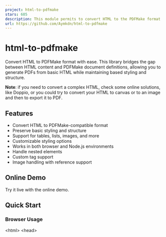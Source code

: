 ```yaml
---
project: html-to-pdfmake
stars: 605
description: This module permits to convert HTML to the PDFMake format
url: https://github.com/Aymkdn/html-to-pdfmake
---
```


html-to-pdfmake
===============

Convert HTML to PDFMake format with ease. This library bridges the gap between HTML content and PDFMake document definitions, allowing you to generate PDFs from basic HTML while maintaining based styling and structure.

**Note**: if you need to convert a complex HTML, check some online solutions, like Doppio, or you could try to convert your HTML to canvas or to an image and then to export it to PDF.

Features
--------

-   Convert HTML to PDFMake-compatible format
-   Preserve basic styling and structure
-   Support for tables, lists, images, and more
-   Customizable styling options
-   Works in both browser and Node.js environments
-   Handle nested elements
-   Custom tag support
-   Image handling with reference support

Online Demo
-----------

Try it live with the online demo.

Quick Start
-----------

### Browser Usage

<!DOCTYPE html\>
<html\>
<head\>
  <!-- Include required libraries -->
  <script src\="https://cdn.jsdelivr.net/npm/pdfmake@latest/build/pdfmake.min.js"\></script\>
  <script src\="https://cdn.jsdelivr.net/npm/pdfmake@latest/build/vfs\_fonts.min.js"\></script\>
  <script src\="https://cdn.jsdelivr.net/npm/html-to-pdfmake/browser.js"\></script\>
</head\>
<body\>
  <script\>
    // Convert HTML to PDFMake format
    const html \= \`
      <div>
        <h1>Sample Document</h1>
        <p>This is a <strong>simple</strong> example with <em>formatted</em> text.</p>
      </div>
    \`;
    
    const converted \= htmlToPdfmake(html);
    const docDefinition \= { content: converted };
    
    // Generate PDF
    pdfMake.createPdf(docDefinition).download('document.pdf');
  </script\>
</body\>
</html\>

### Node.js Usage

npm install html-to-pdfmake jsdom

const pdfMake \= require('pdfmake/build/pdfmake');
const pdfFonts \= require('pdfmake/build/vfs\_fonts');
const htmlToPdfmake \= require('html-to-pdfmake');
const jsdom \= require('jsdom');
const { JSDOM } \= jsdom;

// the below line may vary depending on your version of PDFMake
// please, check https://github.com/bpampuch/pdfmake to know how to initialize this library
pdfMake.vfs \= pdfFonts;

// initiate the "window" object in Node
const { window } \= new JSDOM('');

// Convert HTML to PDFMake format
const html \= \`
  <div>
    <h1>Sample Document</h1>
    <p>This is a <strong>simple</strong> example with <em>formatted</em> text.</p>
  </div>
\`;

const converted \= htmlToPdfmake(html, { window });
const docDefinition \= { content: converted };

// Generate PDF
pdfMake.createPdf(docDefinition).getBuffer((buffer) \=> {
  require('fs').writeFileSync('output.pdf', buffer);
});

Supported HTML Elements
-----------------------

### Block Elements

-   `<div>`, `<p>`, `<h1>` to `<h6>`
-   `<table>`, `<thead>`, `<tbody>`, `<tfoot>`, `<tr>`, `<th>`, `<td>`
-   `<ul>`, `<ol>`, `<li>`
-   `<pre>`

### Inline Elements

-   `<span>`, `<strong>`, `<b>`, `<em>`, `<i>`, `<s>`
-   `<a>` (with support for external and internal links)
-   `<sub>`, `<sup>`
-   `<img>`, `<svg>`
-   `<br>`, `<hr>`

### CSS Properties Support

The library handles these CSS properties:

Property

Support Details

`background-color`

Good support

`border`

Including individual borders

`color`

Good support, including opacity

`font-family`

Basic support

`font-style`

Support for `italic`

`font-weight`

Support for `bold`

`height`

For tables and images

`width`

For tables and images

`margin`

Including individual margins

`text-align`

Good support

`text-decoration`

Support for `underline`, `line-through`

`text-indent`

Basic support

`white-space`

Support for `nowrap`, `pre`, `break-spaces`

`line-height`

Basic support

`list-style-type`

Good support

Configuration Options
---------------------

The `htmlToPdfmake` function accepts an options object as its second parameter:

const options \= {
  defaultStyles: {
    // Override default element styles that are defined below
    b: {bold:true},
    strong: {bold:true},
    u: {decoration:'underline'},
    del: {decoration:'lineThrough'},
    s: {decoration: 'lineThrough'},
    em: {italics:true},
    i: {italics:true},
    h1: {fontSize:24, bold:true, marginBottom:5},
    h2: {fontSize:22, bold:true, marginBottom:5},
    h3: {fontSize:20, bold:true, marginBottom:5},
    h4: {fontSize:18, bold:true, marginBottom:5},
    h5: {fontSize:16, bold:true, marginBottom:5},
    h6: {fontSize:14, bold:true, marginBottom:5},
    a: {color:'blue', decoration:'underline'},
    strike: {decoration: 'lineThrough'},
    p: {margin:\[0, 5, 0, 10\]},
    ul: {marginBottom:5,marginLeft:5},
    table: {marginBottom:5},
    th: {bold:true, fillColor:'#EEEEEE'}
  },
  tableAutoSize: false,  // Enable automatic table sizing
  imagesByReference: false,  // Handle images by reference
  removeExtraBlanks: false,  // Remove extra whitespace
  removeTagClasses: false,  // Keep HTML tag classes
  window: window,  // Required for Node.js usage
  ignoreStyles: \[\],  // Style properties to ignore
  fontSizes: \[10, 14, 16, 18, 20, 24, 28\], // Font sizes for legacy <font> tag
  customTag: function(params) { /\* Custom tag handler \*/ }
};

const converted \= htmlToPdfmake(html, options);

### Options Explained

#### defaultStyles

Object to override the default element styling. Useful for consistent document appearance:

const options \= {
  defaultStyles: {
    h1: { fontSize: 24, bold: true, marginBottom: 10 },
    p: { margin: \[0, 5, 0, 10\] },
    a: { color: 'purple', decoration: null }
  }
};

#### tableAutoSize

Boolean that enables automatic table sizing based on content and CSS properties

Example:

const result = htmlToPdfmake(\`<table\>
  <tr style\="height:100px"\>
    <td style\="width:250px"\>height:100px / width:250px</td\>
    <td\>height:100px / width:'auto'</td\>
  </tr\>
  <tr\>
    <td style\="width:100px"\>Here it will use 250px for the width because we have to use the largest col's width</td\>
    <td style\="height:200px"\>height:200px / width:'auto'</td\>
  </tr\>
</table\>\`, { tableAutoSize:true });

#### imagesByReference

_For Web browser only, not for Node_

Boolean that enables the images handling by reference instead of embedding. It will automatically load your images in your PDF using the `{images}` option of PDFMake.

Using this option will change the output that will return an object with `{content, images}`.

const html \= \`<img src="https://picsum.photos/seed/picsum/200">\`;
const result \= htmlToPdfmake(html, { imagesByReference:true });
// 'result' contains:
//  {
//    "content":\[
//      \[
//        {
//          "nodeName":"IMG",
//          "image":"img\_ref\_0",
//          "style":\["html-img"\]
//        }
//      \]
//    \],
//    "images":{
//      "img\_ref\_0":"https://picsum.photos/seed/picsum/200"
//    }
//  }

pdfMake.createPdf(result).download();

#### customTag

Function to handle custom HTML tags or modify existing tag behavior:

const options \= {
  customTag: function({ element, ret, parents }) {
    if (element.nodeName \=== 'CUSTOM-TAG') {
      // Handle custom tag
      ret.text \= 'Custom content';
      ret.style \= \['custom-style'\];
    }
    return ret;
  }
};

Example with a QR code generator:

const html \= htmlToPdfMake(\`<code typecode="QR" style="foreground:black;background:yellow;fit:300px">texto in code</code>\`, {
  customTag:function(params) {
    let ret \= params.ret;
    let element \= params.element;
    let parents \= params.parents;
    switch(ret.nodeName) {
      case "CODE": {
        ret \= this.applyStyle({ret:ret, parents:parents.concat(\[element\])});
        ret.qr \= ret.text\[0\].text;
        switch(element.getAttribute("typecode")){
          case 'QR':
            delete ret.text;
            ret.nodeName\='QR';
            if(!ret.style || !Array.isArray(ret.style)){
              ret.style \= \[\];
            }
            ret.style.push('html-qr');
            break;
        }
        break;
      }
    }
    return ret;
  }
});

#### removeExtraBlanks

Boolean that will remove extra unwanted blank spaces from the PDF.

In some cases these blank spaces could appear. Using this option could be quite resource consuming.

#### showHidden

Boolean to display the hidden elements (`display:none`) in the PDF.

#### removeTagClasses

Boolean that permits to remove the `html-TAG` classes added for each node.

#### ignoreStyles

Array of string to define a list of style properties that should not be parsed.

For example, to ignore `font-family`:

htmlToPdfmake("\[the html code here\]", { ignoreStyles:\['font-family'\] })

#### fontSizes

Array of 7 integers to overwrite the default sizes for the old HTML4 tag `<font>`.

#### replaceText

Function with two parameters (`text` and `nodes`) to modify the text of all the nodes in your HTML document.

Example:

const result \= htmlToPdfmake(\`<p style='text-align: justify;'>Lorem Ipsum is simply d-ummy text of th-e printing and typese-tting industry. Lorem Ipsum has b-een the industry's standard dummy text ever since the 1500s</p>\`, {
  replaceText:function(text, nodes) {
    // 'nodes' contains all the parent nodes for the text
    return text.replace(/\-/g, "\\\\u2011"); // it will replace any occurrence of '-' with '\\\\u2011' in "Lorem Ipsum is simply d-ummy text \[…\] dummy text ever since the 1500s"
  }
});

Advanced Features
-----------------

### Custom Styling with data-pdfmake

Apply PDFMake-specific properties using the `data-pdfmake` attribute:

<!-- Custom table properties -->
<table data-pdfmake\='{"widths": \[100, "\*", "auto"\], "heights": 40}'\>
  <tr\>
    <td\>Fixed Width</td\>
    <td\>Fill Space</td\>
    <td\>Auto Width</td\>
  </tr\>
</table\>

<!-- Custom HR styling -->
<hr data-pdfmake\='{"color": "red", "thickness": 2}'\>

### Page Breaks

Control page breaks using CSS classes and PDFMake's `pageBreakBefore`:

const html \= \`
  <div>
    <h1>First Page</h1>
    <h1 class="page-break">Second Page</h1>
  </div>
\`;

const docDefinition \= {
  content: htmlToPdfmake(html),
  pageBreakBefore: function(node) {
    return node.style && node.style.includes('page-break');
  }
};

### Image Handling

Support for various image formats and references:

<!-- Best option: Base64 encoded image -->
<!-- Required for Node environment -->
<img src\="data:image/jpeg;base64,/9j/4AAQ..."\>

<!-- Image by URL (with imagesByReference option) -->
<!-- Only works with Web Browser -->
<img src\="https://example.com/image.jpg"\>

<!-- Image with custom headers -->
<img data-src\='{"url": "https://example.com/image.jpg", "headers": {"Authorization": "Bearer token"}}'\>

For Base64 encoded image, please refer to the PDFMake documentation and here. And you can check this Stackoverflow question to know the different ways to get a base64 encoded content from an image.

Common Use Cases
----------------

### Tables with Complex Layouts

<table\>
  <thead\>
    <tr\>
      <th colspan\="2"\>Header</th\>
    </tr\>
  </thead\>
  <tbody\>
    <tr\>
      <td rowspan\="2"\>Cell 1</td\>
      <td\>Cell 2</td\>
    </tr\>
    <tr\>
      <td\>Cell 3</td\>
    </tr\>
  </tbody\>
</table\>

### Styled Lists

<ul style\="margin-left: 20px"\>
  <li\>First item</li\>
  <li style\="color: red"\>Second item</li\>
  <li\>
    Nested list:
    <ol style\="list-style-type: lower-alpha"\>
      <li\>Sub-item a</li\>
      <li\>Sub-item b</li\>
    </ol\>
  </li\>
</ul\>

### Links and Anchors

<!-- External link -->
<a href\="https://example.com"\>Visit Website</a\>

<!-- Internal link -->
<a href\="#section1"\>Jump to Section</a\>
<h2 id\="section1"\>Section 1</h2\>

### Columns

PDFMake has a concept of `columns`. We use `<div data-pdfmake-type="columns"></div>` to identify it.

Example to center a table in the page:

<div data-pdfmake-type\="columns"\>
  <div data-pdfmake\='{"width":"\*"}'\></div\>
  <div style\="width:auto"\>
    <table\><tr\><th\>Table</th\><tr\><tr\><td\>Centered</td\></tr\></table\>
  </div\>
  <div data-pdfmake\='{"width":"\*"}'\></div\>
</div\>

Examples
--------

You can find more examples in example.js which will create example.pdf:

npm install
node example.js

Donate
------

You can support my work by making a donation, or by visiting my Github Sponsors page. Thank you!
